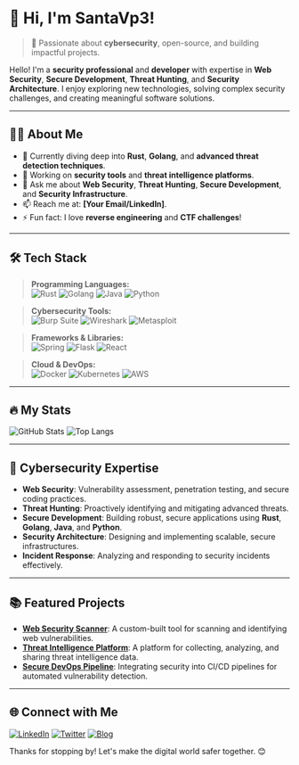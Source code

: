 # 👋 Hi, I'm SantaVp3!

> 🚀 Passionate about **cybersecurity**, open-source, and building impactful projects.

Hello! I'm a **security professional** and **developer** with expertise in **Web Security**, **Secure Development**, **Threat Hunting**, and **Security Architecture**. I enjoy exploring new technologies, solving complex security challenges, and creating meaningful software solutions.

---

## 🧑‍💻 About Me
- 🌱 Currently diving deep into **Rust**, **Golang**, and **advanced threat detection techniques**.
- 🔭 Working on **security tools** and **threat intelligence platforms**.
- 💬 Ask me about **Web Security**, **Threat Hunting**, **Secure Development**, and **Security Infrastructure**.
- 📫 Reach me at: **[Your Email/LinkedIn]**.
- ⚡ Fun fact: I love **reverse engineering** and **CTF challenges**!

---

## 🛠️ Tech Stack
> **Programming Languages:**  
![Rust](https://img.shields.io/badge/Rust-000000?style=for-the-badge&logo=rust&logoColor=white)
![Golang](https://img.shields.io/badge/Go-00ADD8?style=for-the-badge&logo=go&logoColor=white)
![Java](https://img.shields.io/badge/Java-007396?style=for-the-badge&logo=java&logoColor=white)
![Python](https://img.shields.io/badge/Python-3776AB?style=for-the-badge&logo=python&logoColor=white)

> **Cybersecurity Tools:**  
![Burp Suite](https://img.shields.io/badge/Burp_Suite-FF5733?style=for-the-badge&logo=burp-suite&logoColor=white)
![Wireshark](https://img.shields.io/badge/Wireshark-1679A7?style=for-the-badge&logo=wireshark&logoColor=white)
![Metasploit](https://img.shields.io/badge/Metasploit-4B0082?style=for-the-badge&logo=metasploit&logoColor=white)

> **Frameworks & Libraries:**  
![Spring](https://img.shields.io/badge/Spring-6DB33F?style=for-the-badge&logo=spring&logoColor=white)
![Flask](https://img.shields.io/badge/Flask-000000?style=for-the-badge&logo=flask&logoColor=white)
![React](https://img.shields.io/badge/React-20232A?style=for-the-badge&logo=react&logoColor=61DAFB)

> **Cloud & DevOps:**  
![Docker](https://img.shields.io/badge/Docker-2496ED?style=for-the-badge&logo=docker&logoColor=white)
![Kubernetes](https://img.shields.io/badge/Kubernetes-326CE5?style=for-the-badge&logo=kubernetes&logoColor=white)
![AWS](https://img.shields.io/badge/AWS-232F3E?style=for-the-badge&logo=amazon-aws&logoColor=white)

---

## 🔥 My Stats
![GitHub Stats](https://github-readme-stats.vercel.app/api?username=SantaVp3&show_icons=true&theme=radical)
![Top Langs](https://github-readme-stats.vercel.app/api/top-langs/?username=SantaVp3&layout=compact&theme=radical)

---

## 🌟 Cybersecurity Expertise
- **Web Security**: Vulnerability assessment, penetration testing, and secure coding practices.
- **Threat Hunting**: Proactively identifying and mitigating advanced threats.
- **Secure Development**: Building robust, secure applications using **Rust**, **Golang**, **Java**, and **Python**.
- **Security Architecture**: Designing and implementing scalable, secure infrastructures.
- **Incident Response**: Analyzing and responding to security incidents effectively.

---

## 📚 Featured Projects
- **[Web Security Scanner](#)**: A custom-built tool for scanning and identifying web vulnerabilities.
- **[Threat Intelligence Platform](#)**: A platform for collecting, analyzing, and sharing threat intelligence data.
- **[Secure DevOps Pipeline](#)**: Integrating security into CI/CD pipelines for automated vulnerability detection.

---

## 🌐 Connect with Me
[![LinkedIn](https://img.shields.io/badge/LinkedIn-0A66C2?style=for-the-badge&logo=linkedin&logoColor=white)](https://www.linkedin.com/in/yourprofile)
[![Twitter](https://img.shields.io/badge/Twitter-1DA1F2?style=for-the-badge&logo=twitter&logoColor=white)](https://twitter.com/yourprofile)
[![Blog](https://img.shields.io/badge/Blog-FFA500?style=for-the-badge&logo=hashnode&logoColor=white)](https://yourblog.com)

Thanks for stopping by! Let's make the digital world safer together. 😊
